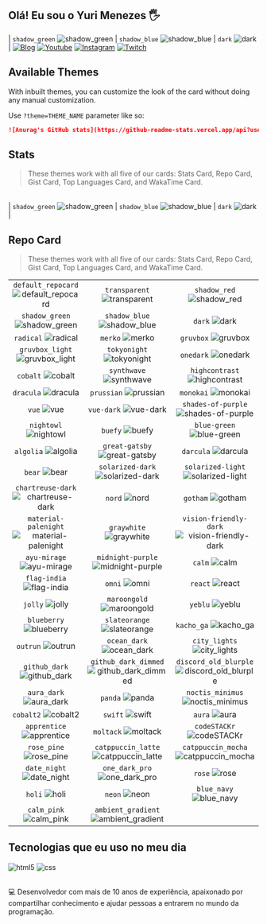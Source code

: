 ## Olá! Eu sou o Yuri Menezes 🖐️

| `shadow_green` ![shadow_green][shadow_green] | `shadow_blue` ![shadow_blue][shadow_blue] | `dark` ![dark][dark] |
[![Blog](https://img.shields.io/website?label=SujeitoProgramador.com&style=for-the-badge&url=https://sujeitoprogramador.com/)](https://sujeitoprogramador.com)
[![Youtube](https://img.shields.io/badge/YouTube-FF0000?style=for-the-badge&logo=youtube&logoColor=white)](https://youtube.com/c/sujeitoprogramador)
[![Instagram](https://img.shields.io/badge/Instagram-E4405F?style=for-the-badge&logo=instagram&logoColor=white)](https://instagram.com/sujeitoprogramador)
[![Twitch](https://img.shields.io/badge/Twitch-9146FF?style=for-the-badge&logo=twitch&logoColor=white)](https://twitch.tv/fragabr)

## Available Themes

<!-- DO NOT EDIT THIS FILE DIRECTLY -->

With inbuilt themes, you can customize the look of the card without doing any manual customization.

Use `?theme=THEME_NAME` parameter like so:

```md
![Anurag's GitHub stats](https://github-readme-stats.vercel.app/api?username=anuraghazra&theme=dark&show_icons=true)
```

## Stats

> These themes work with all five of our cards: Stats Card, Repo Card, Gist Card, Top Languages Card, and WakaTime Card.

| | | |
| :--: | :--: | :--: |

| `shadow_green` ![shadow_green][shadow_green] | `shadow_blue` ![shadow_blue][shadow_blue] | `dark` ![dark][dark] |

## Repo Card

> These themes work with all five of our cards: Stats Card, Repo Card, Gist Card, Top Languages Card, and WakaTime Card.

| | | |
| :--: | :--: | :--: |
| `default_repocard` ![default_repocard][default_repocard_repo] | `transparent` ![transparent][transparent_repo] | `shadow_red` ![shadow_red][shadow_red_repo] |
| `shadow_green` ![shadow_green][shadow_green_repo] | `shadow_blue` ![shadow_blue][shadow_blue_repo] | `dark` ![dark][dark_repo] |
| `radical` ![radical][radical_repo] | `merko` ![merko][merko_repo] | `gruvbox` ![gruvbox][gruvbox_repo] |
| `gruvbox_light` ![gruvbox_light][gruvbox_light_repo] | `tokyonight` ![tokyonight][tokyonight_repo] | `onedark` ![onedark][onedark_repo] |
| `cobalt` ![cobalt][cobalt_repo] | `synthwave` ![synthwave][synthwave_repo] | `highcontrast` ![highcontrast][highcontrast_repo] |
| `dracula` ![dracula][dracula_repo] | `prussian` ![prussian][prussian_repo] | `monokai` ![monokai][monokai_repo] |
| `vue` ![vue][vue_repo] | `vue-dark` ![vue-dark][vue-dark_repo] | `shades-of-purple` ![shades-of-purple][shades-of-purple_repo] |
| `nightowl` ![nightowl][nightowl_repo] | `buefy` ![buefy][buefy_repo] | `blue-green` ![blue-green][blue-green_repo] |
| `algolia` ![algolia][algolia_repo] | `great-gatsby` ![great-gatsby][great-gatsby_repo] | `darcula` ![darcula][darcula_repo] |
| `bear` ![bear][bear_repo] | `solarized-dark` ![solarized-dark][solarized-dark_repo] | `solarized-light` ![solarized-light][solarized-light_repo] |
| `chartreuse-dark` ![chartreuse-dark][chartreuse-dark_repo] | `nord` ![nord][nord_repo] | `gotham` ![gotham][gotham_repo] |
| `material-palenight` ![material-palenight][material-palenight_repo] | `graywhite` ![graywhite][graywhite_repo] | `vision-friendly-dark` ![vision-friendly-dark][vision-friendly-dark_repo] |
| `ayu-mirage` ![ayu-mirage][ayu-mirage_repo] | `midnight-purple` ![midnight-purple][midnight-purple_repo] | `calm` ![calm][calm_repo] |
| `flag-india` ![flag-india][flag-india_repo] | `omni` ![omni][omni_repo] | `react` ![react][react_repo] |
| `jolly` ![jolly][jolly_repo] | `maroongold` ![maroongold][maroongold_repo] | `yeblu` ![yeblu][yeblu_repo] |
| `blueberry` ![blueberry][blueberry_repo] | `slateorange` ![slateorange][slateorange_repo] | `kacho_ga` ![kacho_ga][kacho_ga_repo] |
| `outrun` ![outrun][outrun_repo] | `ocean_dark` ![ocean_dark][ocean_dark_repo] | `city_lights` ![city_lights][city_lights_repo] |
| `github_dark` ![github_dark][github_dark_repo] | `github_dark_dimmed` ![github_dark_dimmed][github_dark_dimmed_repo] | `discord_old_blurple` ![discord_old_blurple][discord_old_blurple_repo] |
| `aura_dark` ![aura_dark][aura_dark_repo] | `panda` ![panda][panda_repo] | `noctis_minimus` ![noctis_minimus][noctis_minimus_repo] |
| `cobalt2` ![cobalt2][cobalt2_repo] | `swift` ![swift][swift_repo] | `aura` ![aura][aura_repo] |
| `apprentice` ![apprentice][apprentice_repo] | `moltack` ![moltack][moltack_repo] | `codeSTACKr` ![codeSTACKr][codeSTACKr_repo] |
| `rose_pine` ![rose_pine][rose_pine_repo] | `catppuccin_latte` ![catppuccin_latte][catppuccin_latte_repo] | `catppuccin_mocha` ![catppuccin_mocha][catppuccin_mocha_repo] |
| `date_night` ![date_night][date_night_repo] | `one_dark_pro` ![one_dark_pro][one_dark_pro_repo] | `rose` ![rose][rose_repo] |
| `holi` ![holi][holi_repo] | `neon` ![neon][neon_repo] | `blue_navy` ![blue_navy][blue_navy_repo] |
| `calm_pink` ![calm_pink][calm_pink_repo] | `ambient_gradient` ![ambient_gradient][ambient_gradient_repo] |  |


[default]: https://github-readme-stats.vercel.app/api?username=anuraghazra&show_icons=true&hide=contribs,prs&cache_seconds=86400&theme=default
[default_repocard]: https://github-readme-stats.vercel.app/api?username=anuraghazra&show_icons=true&hide=contribs,prs&cache_seconds=86400&theme=default_repocard
[transparent]: https://github-readme-stats.vercel.app/api?username=anuraghazra&show_icons=true&hide=contribs,prs&cache_seconds=86400&theme=transparent
[shadow_red]: https://github-readme-stats.vercel.app/api?username=anuraghazra&show_icons=true&hide=contribs,prs&cache_seconds=86400&theme=shadow_red
[shadow_green]: https://github-readme-stats.vercel.app/api?username=anuraghazra&show_icons=true&hide=contribs,prs&cache_seconds=86400&theme=shadow_green
[shadow_blue]: https://github-readme-stats.vercel.app/api?username=anuraghazra&show_icons=true&hide=contribs,prs&cache_seconds=86400&theme=shadow_blue
[dark]: https://github-readme-stats.vercel.app/api?username=anuraghazra&show_icons=true&hide=contribs,prs&cache_seconds=86400&theme=dark
[radical]: https://github-readme-stats.vercel.app/api?username=anuraghazra&show_icons=true&hide=contribs,prs&cache_seconds=86400&theme=radical
[merko]: https://github-readme-stats.vercel.app/api?username=anuraghazra&show_icons=true&hide=contribs,prs&cache_seconds=86400&theme=merko
[gruvbox]: https://github-readme-stats.vercel.app/api?username=anuraghazra&show_icons=true&hide=contribs,prs&cache_seconds=86400&theme=gruvbox
[gruvbox_light]: https://github-readme-stats.vercel.app/api?username=anuraghazra&show_icons=true&hide=contribs,prs&cache_seconds=86400&theme=gruvbox_light
[tokyonight]: https://github-readme-stats.vercel.app/api?username=anuraghazra&show_icons=true&hide=contribs,prs&cache_seconds=86400&theme=tokyonight
[onedark]: https://github-readme-stats.vercel.app/api?username=anuraghazra&show_icons=true&hide=contribs,prs&cache_seconds=86400&theme=onedark
[cobalt]: https://github-readme-stats.vercel.app/api?username=anuraghazra&show_icons=true&hide=contribs,prs&cache_seconds=86400&theme=cobalt
[synthwave]: https://github-readme-stats.vercel.app/api?username=anuraghazra&show_icons=true&hide=contribs,prs&cache_seconds=86400&theme=synthwave
[highcontrast]: https://github-readme-stats.vercel.app/api?username=anuraghazra&show_icons=true&hide=contribs,prs&cache_seconds=86400&theme=highcontrast
[dracula]: https://github-readme-stats.vercel.app/api?username=anuraghazra&show_icons=true&hide=contribs,prs&cache_seconds=86400&theme=dracula
[prussian]: https://github-readme-stats.vercel.app/api?username=anuraghazra&show_icons=true&hide=contribs,prs&cache_seconds=86400&theme=prussian
[monokai]: https://github-readme-stats.vercel.app/api?username=anuraghazra&show_icons=true&hide=contribs,prs&cache_seconds=86400&theme=monokai
[vue]: https://github-readme-stats.vercel.app/api?username=anuraghazra&show_icons=true&hide=contribs,prs&cache_seconds=86400&theme=vue
[vue-dark]: https://github-readme-stats.vercel.app/api?username=anuraghazra&show_icons=true&hide=contribs,prs&cache_seconds=86400&theme=vue-dark
[shades-of-purple]: https://github-readme-stats.vercel.app/api?username=anuraghazra&show_icons=true&hide=contribs,prs&cache_seconds=86400&theme=shades-of-purple
[nightowl]: https://github-readme-stats.vercel.app/api?username=anuraghazra&show_icons=true&hide=contribs,prs&cache_seconds=86400&theme=nightowl
[buefy]: https://github-readme-stats.vercel.app/api?username=anuraghazra&show_icons=true&hide=contribs,prs&cache_seconds=86400&theme=buefy
[blue-green]: https://github-readme-stats.vercel.app/api?username=anuraghazra&show_icons=true&hide=contribs,prs&cache_seconds=86400&theme=blue-green
[algolia]: https://github-readme-stats.vercel.app/api?username=anuraghazra&show_icons=true&hide=contribs,prs&cache_seconds=86400&theme=algolia
[great-gatsby]: https://github-readme-stats.vercel.app/api?username=anuraghazra&show_icons=true&hide=contribs,prs&cache_seconds=86400&theme=great-gatsby
[darcula]: https://github-readme-stats.vercel.app/api?username=anuraghazra&show_icons=true&hide=contribs,prs&cache_seconds=86400&theme=darcula
[bear]: https://github-readme-stats.vercel.app/api?username=anuraghazra&show_icons=true&hide=contribs,prs&cache_seconds=86400&theme=bear
[solarized-dark]: https://github-readme-stats.vercel.app/api?username=anuraghazra&show_icons=true&hide=contribs,prs&cache_seconds=86400&theme=solarized-dark
[solarized-light]: https://github-readme-stats.vercel.app/api?username=anuraghazra&show_icons=true&hide=contribs,prs&cache_seconds=86400&theme=solarized-light
[chartreuse-dark]: https://github-readme-stats.vercel.app/api?username=anuraghazra&show_icons=true&hide=contribs,prs&cache_seconds=86400&theme=chartreuse-dark
[nord]: https://github-readme-stats.vercel.app/api?username=anuraghazra&show_icons=true&hide=contribs,prs&cache_seconds=86400&theme=nord
[gotham]: https://github-readme-stats.vercel.app/api?username=anuraghazra&show_icons=true&hide=contribs,prs&cache_seconds=86400&theme=gotham
[material-palenight]: https://github-readme-stats.vercel.app/api?username=anuraghazra&show_icons=true&hide=contribs,prs&cache_seconds=86400&theme=material-palenight
[graywhite]: https://github-readme-stats.vercel.app/api?username=anuraghazra&show_icons=true&hide=contribs,prs&cache_seconds=86400&theme=graywhite
[vision-friendly-dark]: https://github-readme-stats.vercel.app/api?username=anuraghazra&show_icons=true&hide=contribs,prs&cache_seconds=86400&theme=vision-friendly-dark
[ayu-mirage]: https://github-readme-stats.vercel.app/api?username=anuraghazra&show_icons=true&hide=contribs,prs&cache_seconds=86400&theme=ayu-mirage
[midnight-purple]: https://github-readme-stats.vercel.app/api?username=anuraghazra&show_icons=true&hide=contribs,prs&cache_seconds=86400&theme=midnight-purple
[calm]: https://github-readme-stats.vercel.app/api?username=anuraghazra&show_icons=true&hide=contribs,prs&cache_seconds=86400&theme=calm
[flag-india]: https://github-readme-stats.vercel.app/api?username=anuraghazra&show_icons=true&hide=contribs,prs&cache_seconds=86400&theme=flag-india
[omni]: https://github-readme-stats.vercel.app/api?username=anuraghazra&show_icons=true&hide=contribs,prs&cache_seconds=86400&theme=omni
[react]: https://github-readme-stats.vercel.app/api?username=anuraghazra&show_icons=true&hide=contribs,prs&cache_seconds=86400&theme=react
[jolly]: https://github-readme-stats.vercel.app/api?username=anuraghazra&show_icons=true&hide=contribs,prs&cache_seconds=86400&theme=jolly
[maroongold]: https://github-readme-stats.vercel.app/api?username=anuraghazra&show_icons=true&hide=contribs,prs&cache_seconds=86400&theme=maroongold
[yeblu]: https://github-readme-stats.vercel.app/api?username=anuraghazra&show_icons=true&hide=contribs,prs&cache_seconds=86400&theme=yeblu
[blueberry]: https://github-readme-stats.vercel.app/api?username=anuraghazra&show_icons=true&hide=contribs,prs&cache_seconds=86400&theme=blueberry
[slateorange]: https://github-readme-stats.vercel.app/api?username=anuraghazra&show_icons=true&hide=contribs,prs&cache_seconds=86400&theme=slateorange
[kacho_ga]: https://github-readme-stats.vercel.app/api?username=anuraghazra&show_icons=true&hide=contribs,prs&cache_seconds=86400&theme=kacho_ga
[outrun]: https://github-readme-stats.vercel.app/api?username=anuraghazra&show_icons=true&hide=contribs,prs&cache_seconds=86400&theme=outrun
[ocean_dark]: https://github-readme-stats.vercel.app/api?username=anuraghazra&show_icons=true&hide=contribs,prs&cache_seconds=86400&theme=ocean_dark
[city_lights]: https://github-readme-stats.vercel.app/api?username=anuraghazra&show_icons=true&hide=contribs,prs&cache_seconds=86400&theme=city_lights
[github_dark]: https://github-readme-stats.vercel.app/api?username=anuraghazra&show_icons=true&hide=contribs,prs&cache_seconds=86400&theme=github_dark
[github_dark_dimmed]: https://github-readme-stats.vercel.app/api?username=anuraghazra&show_icons=true&hide=contribs,prs&cache_seconds=86400&theme=github_dark_dimmed
[discord_old_blurple]: https://github-readme-stats.vercel.app/api?username=anuraghazra&show_icons=true&hide=contribs,prs&cache_seconds=86400&theme=discord_old_blurple
[aura_dark]: https://github-readme-stats.vercel.app/api?username=anuraghazra&show_icons=true&hide=contribs,prs&cache_seconds=86400&theme=aura_dark
[panda]: https://github-readme-stats.vercel.app/api?username=anuraghazra&show_icons=true&hide=contribs,prs&cache_seconds=86400&theme=panda
[noctis_minimus]: https://github-readme-stats.vercel.app/api?username=anuraghazra&show_icons=true&hide=contribs,prs&cache_seconds=86400&theme=noctis_minimus
[cobalt2]: https://github-readme-stats.vercel.app/api?username=anuraghazra&show_icons=true&hide=contribs,prs&cache_seconds=86400&theme=cobalt2
[swift]: https://github-readme-stats.vercel.app/api?username=anuraghazra&show_icons=true&hide=contribs,prs&cache_seconds=86400&theme=swift
[aura]: https://github-readme-stats.vercel.app/api?username=anuraghazra&show_icons=true&hide=contribs,prs&cache_seconds=86400&theme=aura
[apprentice]: https://github-readme-stats.vercel.app/api?username=anuraghazra&show_icons=true&hide=contribs,prs&cache_seconds=86400&theme=apprentice
[moltack]: https://github-readme-stats.vercel.app/api?username=anuraghazra&show_icons=true&hide=contribs,prs&cache_seconds=86400&theme=moltack
[codeSTACKr]: https://github-readme-stats.vercel.app/api?username=anuraghazra&show_icons=true&hide=contribs,prs&cache_seconds=86400&theme=codeSTACKr
[rose_pine]: https://github-readme-stats.vercel.app/api?username=anuraghazra&show_icons=true&hide=contribs,prs&cache_seconds=86400&theme=rose_pine
[catppuccin_latte]: https://github-readme-stats.vercel.app/api?username=anuraghazra&show_icons=true&hide=contribs,prs&cache_seconds=86400&theme=catppuccin_latte
[catppuccin_mocha]: https://github-readme-stats.vercel.app/api?username=anuraghazra&show_icons=true&hide=contribs,prs&cache_seconds=86400&theme=catppuccin_mocha
[date_night]: https://github-readme-stats.vercel.app/api?username=anuraghazra&show_icons=true&hide=contribs,prs&cache_seconds=86400&theme=date_night
[one_dark_pro]: https://github-readme-stats.vercel.app/api?username=anuraghazra&show_icons=true&hide=contribs,prs&cache_seconds=86400&theme=one_dark_pro
[rose]: https://github-readme-stats.vercel.app/api?username=anuraghazra&show_icons=true&hide=contribs,prs&cache_seconds=86400&theme=rose
[holi]: https://github-readme-stats.vercel.app/api?username=anuraghazra&show_icons=true&hide=contribs,prs&cache_seconds=86400&theme=holi
[neon]: https://github-readme-stats.vercel.app/api?username=anuraghazra&show_icons=true&hide=contribs,prs&cache_seconds=86400&theme=neon
[blue_navy]: https://github-readme-stats.vercel.app/api?username=anuraghazra&show_icons=true&hide=contribs,prs&cache_seconds=86400&theme=blue_navy
[calm_pink]: https://github-readme-stats.vercel.app/api?username=anuraghazra&show_icons=true&hide=contribs,prs&cache_seconds=86400&theme=calm_pink
[ambient_gradient]: https://github-readme-stats.vercel.app/api?username=anuraghazra&show_icons=true&hide=contribs,prs&cache_seconds=86400&theme=ambient_gradient


[default_repo]: https://github-readme-stats.vercel.app/api/pin/?username=anuraghazra&repo=github-readme-stats&cache_seconds=86400&theme=default
[default_repocard_repo]: https://github-readme-stats.vercel.app/api/pin/?username=anuraghazra&repo=github-readme-stats&cache_seconds=86400&theme=default_repocard
[transparent_repo]: https://github-readme-stats.vercel.app/api/pin/?username=anuraghazra&repo=github-readme-stats&cache_seconds=86400&theme=transparent
[shadow_red_repo]: https://github-readme-stats.vercel.app/api/pin/?username=anuraghazra&repo=github-readme-stats&cache_seconds=86400&theme=shadow_red
[shadow_green_repo]: https://github-readme-stats.vercel.app/api/pin/?username=anuraghazra&repo=github-readme-stats&cache_seconds=86400&theme=shadow_green
[shadow_blue_repo]: https://github-readme-stats.vercel.app/api/pin/?username=anuraghazra&repo=github-readme-stats&cache_seconds=86400&theme=shadow_blue
[dark_repo]: https://github-readme-stats.vercel.app/api/pin/?username=anuraghazra&repo=github-readme-stats&cache_seconds=86400&theme=dark
[radical_repo]: https://github-readme-stats.vercel.app/api/pin/?username=anuraghazra&repo=github-readme-stats&cache_seconds=86400&theme=radical
[merko_repo]: https://github-readme-stats.vercel.app/api/pin/?username=anuraghazra&repo=github-readme-stats&cache_seconds=86400&theme=merko
[gruvbox_repo]: https://github-readme-stats.vercel.app/api/pin/?username=anuraghazra&repo=github-readme-stats&cache_seconds=86400&theme=gruvbox
[gruvbox_light_repo]: https://github-readme-stats.vercel.app/api/pin/?username=anuraghazra&repo=github-readme-stats&cache_seconds=86400&theme=gruvbox_light
[tokyonight_repo]: https://github-readme-stats.vercel.app/api/pin/?username=anuraghazra&repo=github-readme-stats&cache_seconds=86400&theme=tokyonight
[onedark_repo]: https://github-readme-stats.vercel.app/api/pin/?username=anuraghazra&repo=github-readme-stats&cache_seconds=86400&theme=onedark
[cobalt_repo]: https://github-readme-stats.vercel.app/api/pin/?username=anuraghazra&repo=github-readme-stats&cache_seconds=86400&theme=cobalt
[synthwave_repo]: https://github-readme-stats.vercel.app/api/pin/?username=anuraghazra&repo=github-readme-stats&cache_seconds=86400&theme=synthwave
[highcontrast_repo]: https://github-readme-stats.vercel.app/api/pin/?username=anuraghazra&repo=github-readme-stats&cache_seconds=86400&theme=highcontrast
[dracula_repo]: https://github-readme-stats.vercel.app/api/pin/?username=anuraghazra&repo=github-readme-stats&cache_seconds=86400&theme=dracula
[prussian_repo]: https://github-readme-stats.vercel.app/api/pin/?username=anuraghazra&repo=github-readme-stats&cache_seconds=86400&theme=prussian
[monokai_repo]: https://github-readme-stats.vercel.app/api/pin/?username=anuraghazra&repo=github-readme-stats&cache_seconds=86400&theme=monokai
[vue_repo]: https://github-readme-stats.vercel.app/api/pin/?username=anuraghazra&repo=github-readme-stats&cache_seconds=86400&theme=vue
[vue-dark_repo]: https://github-readme-stats.vercel.app/api/pin/?username=anuraghazra&repo=github-readme-stats&cache_seconds=86400&theme=vue-dark
[shades-of-purple_repo]: https://github-readme-stats.vercel.app/api/pin/?username=anuraghazra&repo=github-readme-stats&cache_seconds=86400&theme=shades-of-purple
[nightowl_repo]: https://github-readme-stats.vercel.app/api/pin/?username=anuraghazra&repo=github-readme-stats&cache_seconds=86400&theme=nightowl
[buefy_repo]: https://github-readme-stats.vercel.app/api/pin/?username=anuraghazra&repo=github-readme-stats&cache_seconds=86400&theme=buefy
[blue-green_repo]: https://github-readme-stats.vercel.app/api/pin/?username=anuraghazra&repo=github-readme-stats&cache_seconds=86400&theme=blue-green
[algolia_repo]: https://github-readme-stats.vercel.app/api/pin/?username=anuraghazra&repo=github-readme-stats&cache_seconds=86400&theme=algolia
[great-gatsby_repo]: https://github-readme-stats.vercel.app/api/pin/?username=anuraghazra&repo=github-readme-stats&cache_seconds=86400&theme=great-gatsby
[darcula_repo]: https://github-readme-stats.vercel.app/api/pin/?username=anuraghazra&repo=github-readme-stats&cache_seconds=86400&theme=darcula
[bear_repo]: https://github-readme-stats.vercel.app/api/pin/?username=anuraghazra&repo=github-readme-stats&cache_seconds=86400&theme=bear
[solarized-dark_repo]: https://github-readme-stats.vercel.app/api/pin/?username=anuraghazra&repo=github-readme-stats&cache_seconds=86400&theme=solarized-dark
[solarized-light_repo]: https://github-readme-stats.vercel.app/api/pin/?username=anuraghazra&repo=github-readme-stats&cache_seconds=86400&theme=solarized-light
[chartreuse-dark_repo]: https://github-readme-stats.vercel.app/api/pin/?username=anuraghazra&repo=github-readme-stats&cache_seconds=86400&theme=chartreuse-dark
[nord_repo]: https://github-readme-stats.vercel.app/api/pin/?username=anuraghazra&repo=github-readme-stats&cache_seconds=86400&theme=nord
[gotham_repo]: https://github-readme-stats.vercel.app/api/pin/?username=anuraghazra&repo=github-readme-stats&cache_seconds=86400&theme=gotham
[material-palenight_repo]: https://github-readme-stats.vercel.app/api/pin/?username=anuraghazra&repo=github-readme-stats&cache_seconds=86400&theme=material-palenight
[graywhite_repo]: https://github-readme-stats.vercel.app/api/pin/?username=anuraghazra&repo=github-readme-stats&cache_seconds=86400&theme=graywhite
[vision-friendly-dark_repo]: https://github-readme-stats.vercel.app/api/pin/?username=anuraghazra&repo=github-readme-stats&cache_seconds=86400&theme=vision-friendly-dark
[ayu-mirage_repo]: https://github-readme-stats.vercel.app/api/pin/?username=anuraghazra&repo=github-readme-stats&cache_seconds=86400&theme=ayu-mirage
[midnight-purple_repo]: https://github-readme-stats.vercel.app/api/pin/?username=anuraghazra&repo=github-readme-stats&cache_seconds=86400&theme=midnight-purple
[calm_repo]: https://github-readme-stats.vercel.app/api/pin/?username=anuraghazra&repo=github-readme-stats&cache_seconds=86400&theme=calm
[flag-india_repo]: https://github-readme-stats.vercel.app/api/pin/?username=anuraghazra&repo=github-readme-stats&cache_seconds=86400&theme=flag-india
[omni_repo]: https://github-readme-stats.vercel.app/api/pin/?username=anuraghazra&repo=github-readme-stats&cache_seconds=86400&theme=omni
[react_repo]: https://github-readme-stats.vercel.app/api/pin/?username=anuraghazra&repo=github-readme-stats&cache_seconds=86400&theme=react
[jolly_repo]: https://github-readme-stats.vercel.app/api/pin/?username=anuraghazra&repo=github-readme-stats&cache_seconds=86400&theme=jolly
[maroongold_repo]: https://github-readme-stats.vercel.app/api/pin/?username=anuraghazra&repo=github-readme-stats&cache_seconds=86400&theme=maroongold
[yeblu_repo]: https://github-readme-stats.vercel.app/api/pin/?username=anuraghazra&repo=github-readme-stats&cache_seconds=86400&theme=yeblu
[blueberry_repo]: https://github-readme-stats.vercel.app/api/pin/?username=anuraghazra&repo=github-readme-stats&cache_seconds=86400&theme=blueberry
[slateorange_repo]: https://github-readme-stats.vercel.app/api/pin/?username=anuraghazra&repo=github-readme-stats&cache_seconds=86400&theme=slateorange
[kacho_ga_repo]: https://github-readme-stats.vercel.app/api/pin/?username=anuraghazra&repo=github-readme-stats&cache_seconds=86400&theme=kacho_ga
[outrun_repo]: https://github-readme-stats.vercel.app/api/pin/?username=anuraghazra&repo=github-readme-stats&cache_seconds=86400&theme=outrun
[ocean_dark_repo]: https://github-readme-stats.vercel.app/api/pin/?username=anuraghazra&repo=github-readme-stats&cache_seconds=86400&theme=ocean_dark
[city_lights_repo]: https://github-readme-stats.vercel.app/api/pin/?username=anuraghazra&repo=github-readme-stats&cache_seconds=86400&theme=city_lights
[github_dark_repo]: https://github-readme-stats.vercel.app/api/pin/?username=anuraghazra&repo=github-readme-stats&cache_seconds=86400&theme=github_dark
[github_dark_dimmed_repo]: https://github-readme-stats.vercel.app/api/pin/?username=anuraghazra&repo=github-readme-stats&cache_seconds=86400&theme=github_dark_dimmed
[discord_old_blurple_repo]: https://github-readme-stats.vercel.app/api/pin/?username=anuraghazra&repo=github-readme-stats&cache_seconds=86400&theme=discord_old_blurple
[aura_dark_repo]: https://github-readme-stats.vercel.app/api/pin/?username=anuraghazra&repo=github-readme-stats&cache_seconds=86400&theme=aura_dark
[panda_repo]: https://github-readme-stats.vercel.app/api/pin/?username=anuraghazra&repo=github-readme-stats&cache_seconds=86400&theme=panda
[noctis_minimus_repo]: https://github-readme-stats.vercel.app/api/pin/?username=anuraghazra&repo=github-readme-stats&cache_seconds=86400&theme=noctis_minimus
[cobalt2_repo]: https://github-readme-stats.vercel.app/api/pin/?username=anuraghazra&repo=github-readme-stats&cache_seconds=86400&theme=cobalt2
[swift_repo]: https://github-readme-stats.vercel.app/api/pin/?username=anuraghazra&repo=github-readme-stats&cache_seconds=86400&theme=swift
[aura_repo]: https://github-readme-stats.vercel.app/api/pin/?username=anuraghazra&repo=github-readme-stats&cache_seconds=86400&theme=aura
[apprentice_repo]: https://github-readme-stats.vercel.app/api/pin/?username=anuraghazra&repo=github-readme-stats&cache_seconds=86400&theme=apprentice
[moltack_repo]: https://github-readme-stats.vercel.app/api/pin/?username=anuraghazra&repo=github-readme-stats&cache_seconds=86400&theme=moltack
[codeSTACKr_repo]: https://github-readme-stats.vercel.app/api/pin/?username=anuraghazra&repo=github-readme-stats&cache_seconds=86400&theme=codeSTACKr
[rose_pine_repo]: https://github-readme-stats.vercel.app/api/pin/?username=anuraghazra&repo=github-readme-stats&cache_seconds=86400&theme=rose_pine
[catppuccin_latte_repo]: https://github-readme-stats.vercel.app/api/pin/?username=anuraghazra&repo=github-readme-stats&cache_seconds=86400&theme=catppuccin_latte
[catppuccin_mocha_repo]: https://github-readme-stats.vercel.app/api/pin/?username=anuraghazra&repo=github-readme-stats&cache_seconds=86400&theme=catppuccin_mocha
[date_night_repo]: https://github-readme-stats.vercel.app/api/pin/?username=anuraghazra&repo=github-readme-stats&cache_seconds=86400&theme=date_night
[one_dark_pro_repo]: https://github-readme-stats.vercel.app/api/pin/?username=anuraghazra&repo=github-readme-stats&cache_seconds=86400&theme=one_dark_pro
[rose_repo]: https://github-readme-stats.vercel.app/api/pin/?username=anuraghazra&repo=github-readme-stats&cache_seconds=86400&theme=rose
[holi_repo]: https://github-readme-stats.vercel.app/api/pin/?username=anuraghazra&repo=github-readme-stats&cache_seconds=86400&theme=holi
[neon_repo]: https://github-readme-stats.vercel.app/api/pin/?username=anuraghazra&repo=github-readme-stats&cache_seconds=86400&theme=neon
[blue_navy_repo]: https://github-readme-stats.vercel.app/api/pin/?username=anuraghazra&repo=github-readme-stats&cache_seconds=86400&theme=blue_navy
[calm_pink_repo]: https://github-readme-stats.vercel.app/api/pin/?username=anuraghazra&repo=github-readme-stats&cache_seconds=86400&theme=calm_pink
[ambient_gradient_repo]: https://github-readme-stats.vercel.app/api/pin/?username=anuraghazra&repo=github-readme-stats&cache_seconds=86400&theme=ambient_gradient


## Tecnologias que eu uso no meu dia

<div style="display: inline_block">
  <img align="center" alt="html5" src="https://img.shields.io/badge/HTML5-E34F26?style=for-the-badge&logo=html5&logoColor=white" />
  <img align="center" alt="css" src="https://img.shields.io/badge/CSS3-1572B6?style=for-the-badge&logo=css3&logoColor=white" />
  
  
</div><br/>

💻 Desenvolvedor com mais de 10 anos de experiência, apaixonado por compartilhar conhecimento e ajudar pessoas a entrarem no mundo da programação.

